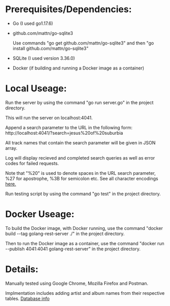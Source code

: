 # Prerequisites/Dependencies:

- Go (I used go1.17.6)

- github.com/mattn/go-sqlite3

  Use commands "go get github.com/mattn/go-sqlite3" and then "go install github.com/mattn/go-sqlite3"

- SQLite (I used version 3.36.0)

- Docker (if building and running a Docker image as a container)

# Local Useage:

Run the server by using the command "go run server.go" in the project directory.

This will run the server on localhost:4041.

Append a search parameter to the URL in the following form: http://localhost:4041/?search=jesus%20of%20suburbia

All track names that contain the search parameter will be given in JSON array.

Log will display recieved and completed search queries as well as error codes for failed requests.

Note that "%20" is used to denote spaces in the URL search parameter, %27 for apostrophe, %3B for semicolon etc. See all character encodings [here.](https://www.w3schools.com/tags/ref_urlencode.ASP)

Run testing script by using the command "go test" in the project directory.

# Docker Useage:

To build the Docker image, with Docker running, use the command "docker build --tag golang-rest-server ./" in the project directory.

Then to run the Docker image as a container, use the command "docker run --publish 4041:4041 golang-rest-server" in the project directory.

# Details:

Manually tested using Google Chrome, Mozilla Firefox and Postman.

Implmentation includes adding artist and album names from their respective tables. [Database info](https://data-xtractor.com/knowledgebase/chinook-database-sample/)

